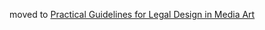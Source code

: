 moved to [Practical Guidelines for Legal Design in Media Art](https://github.com/yosukesakai/Practical_Guidelines_for_Legal_Design_in_Media_Art)
